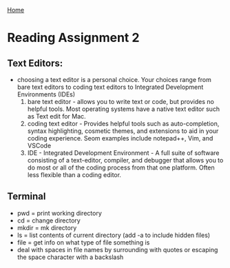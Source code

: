 [Home](../README.md)

# Reading Assignment 2

## Text Editors:

- choosing a text editor is a personal choice. Your choices range from bare text editors to coding text editors to Integrated Development Environments (IDEs)
  1. bare text editor - allows you to write text or code, but provides no helpful tools. Most operating systems have a native text editor such as Text edit for Mac.
  2. coding text editor - Provides helpful tools such as auto-completion, syntax highlighting, cosmetic themes, and extensions to aid in your coding experience. Seom examples include notepad++, Vim, and VSCode
  3. IDE - Integrated Development Environment - A full suite of software consisting of a text-editor, compiler, and debugger that allows you to do most or all of the coding process from that one platform. Often less flexible than a coding editor.

## Terminal

- pwd = print working directory
- cd = change directory
- mkdir = mk directory
- ls = list contents of current directory (add -a to include hidden files)
- file = get info on what type of file something is
- deal with spaces in file names by surrounding with quotes or escaping the space character with a backslash
